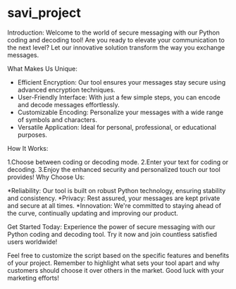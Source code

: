 # savi_project

Introduction:
Welcome to the world of secure messaging with our Python coding and decoding tool! Are you ready to elevate your communication to the next level? Let our innovative solution transform the way you exchange messages.

What Makes Us Unique:

* Efficient Encryption: Our tool ensures your messages stay secure using advanced encryption techniques.
* User-Friendly Interface: With just a few simple steps, you can encode and decode messages effortlessly.
* Customizable Encoding: Personalize your messages with a wide range of symbols and characters.
* Versatile Application: Ideal for personal, professional, or educational purposes.

How It Works:

1.Choose between coding or decoding mode.
2.Enter your text for coding or decoding.
3.Enjoy the enhanced security and personalized touch our tool provides!
Why Choose Us:

*Reliability: Our tool is built on robust Python technology, ensuring stability and consistency.
*Privacy: Rest assured, your messages are kept private and secure at all times.
*Innovation: We're committed to staying ahead of the curve, continually updating and improving our product.

Get Started Today:
Experience the power of secure messaging with our Python coding and decoding tool. Try it now and join countless satisfied users worldwide!

Feel free to customize the script based on the specific features and benefits of your project. Remember to highlight what sets your tool apart and why customers should choose it over others in the market. Good luck with your marketing efforts!
